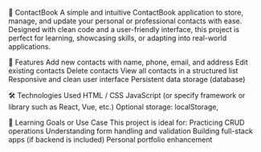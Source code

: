 📒 ContactBook
A simple and intuitive ContactBook application to store, manage, and update your personal or professional contacts with ease. Designed with clean code and a user-friendly interface, this project is perfect for learning, showcasing skills, or adapting into real-world applications.

🚀 Features
Add new contacts with name, phone, email, and address
Edit existing contacts
Delete contacts
View all contacts in a structured list
Responsive and clean user interface
Persistent data storage (database)

🛠️ Technologies Used
HTML / CSS
JavaScript (or specify framework or library such as React, Vue, etc.)
Optional storage: localStorage, 

🧠 Learning Goals or Use Case
This project is ideal for:
Practicing CRUD operations
Understanding form handling and validation
Building full-stack apps (if backend is included)
Personal portfolio enhancement
